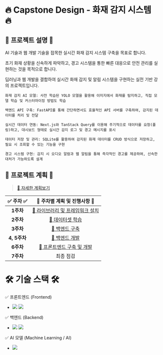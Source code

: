 # 🔥 Capstone Design - 화재 감지 시스템 🔥

## 🚀 프로젝트 설명 🚀

AI 기술과 웹 개발 기술을 접목한 실시간 화재 감지 시스템 구축을 목표로 합니다.

초기 화재 상황을 신속하게 파악하고, 경고 시스템을 통한 빠른 대응으로 안전 관리를 실현하는 것을 목적으로 합니다.

딥러닝과 웹 개발을 결합하여 실시간 화재 감지 및 알림 시스템을 구현하는 실전 기반 강의 프로젝트입니다.

```
화재 감지 AI 모델: 사전 학습된 YOLO 모델을 활용해 이미지에서 화재를 탐지하고, 직접 모델 학습 및 커스터마이징 방법도 학습

백엔드 API 구축: FastAPI를 통해 간단하면서도 효율적인 API 서버를 구축하여, 감지된 데이터를 처리 및 전달

실시간 데이터 연동: Next.js와 TanStack Query를 이용해 주기적으로 데이터를 요청(폴링)하고, 대시보드 형태로 실시간 감지 로그 및 경고 메시지를 표시

데이터 저장 및 관리: SQLite를 활용하여 감지된 화재 데이터를 CRUD 방식으로 저장하고, 필요 시 조회할 수 있는 기능을 구현

경고 시스템 구현: 감지 시 오디오 알람과 웹 알림을 통해 즉각적인 경고를 제공하여, 신속한 대처가 가능하도록 설계
```

## 📅 프로젝트 계획 📅

> [🔗 자세한 계획보기  ](./0_프로젝트%20계획/README.md)

| ✅ **주차** ✅ | 📝 **주차별 계획 및 진행사항** 📝 |
| :----------: | :---------------------------------: | 
| **1주차** | [🔗 라이브러리 및 프레임워크 설치](./1주차/README.md) | 
| **2주차** | [🔗 데이터셋 학습](./2주차/README.md) |  
| **3주차** | [🔗 백엔드 구축](./3주차/README.md) |  
| **4, 5주차** | [🔗 백엔드 개발](./4,%205주차/README.md) | 
| **6주차** | [🔗 프론트엔드 구축 및 개발](./6주차/README.md) |
| **7주차** | 최종 점검 |

# 🛠️ 기술 스택 🛠️

✅ 프론트엔드 (Frontend)

- <img src="https://img.shields.io/badge/React-61DAFB.svg?style=for-the-badge&logo=React&logoColor=white" /> <img src="https://img.shields.io/badge/Next.js-000000.svg?style=for-the-badge&logo=Next.js&logoColor=white" />

✅ 백엔드 (Backend)

- <img src="https://img.shields.io/badge/FastAPI-009688.svg?style=for-the-badge&logo=FastAPI&logoColor=white" /> <img src="https://img.shields.io/badge/SQLite-003B57.svg?style=for-the-badge&logo=SQLite&logoColor=white" />

✅ AI 모델 (Machine Learning / AI)

- <img src="https://img.shields.io/badge/YOLO-111F68.svg?style=for-the-badge&logo=YOLO&logoColor=white" />